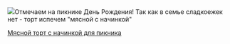 <!--2025-06-10 16:39:05-->
<div class="yb">
  <div class="rss povarenok"><a href="https://www.povarenok.ru/recipes/show/182798/"><img src="https://www.povarenok.ru/data/cache/2025jun/10/35/3180690_43728-640x480.jpg"></a>Отмечаем на пикнике День Рождения! Так как в семье сладкоежек нет - торт испечем &quot;мясной с начинкой&quot; <p class="titl"><a href="https://www.povarenok.ru/recipes/show/182798/">Мясной торт с начинкой для пикника</a></p></div>
</div>
